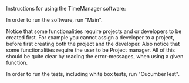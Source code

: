 Instructions for using the TimeManager software:

In order to run the software, run "Main".

Notice that some functionalities require projects and or developers to be created first. 
For example you cannot assign a developer to a project, before first creating both the project and the developer. 
Also notice that some functionalities require the user to be Project manager. 
All of this should be quite clear by reading the error-messages, when using a given function.

In order to run the tests, including white box tests, run "CucumberTest".